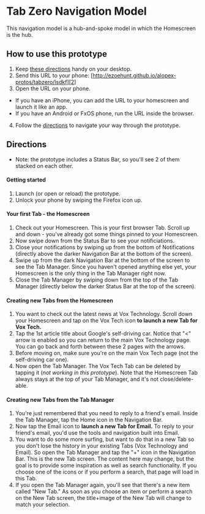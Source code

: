 # Tab Zero Navigation Model

This navigation model is a hub-and-spoke model in which the Homescreen is the hub.

## How to use this prototype

1. Keep [these directions][1] handy on your desktop.
2. Send this URL to your phone: [http://ezoehunt.github.io/alopex-protos/tabzero/lsdkf][2]
3. Open the URL on your phone. 
  * If you have an iPhone, you can add the URL to your homescreen and launch it like an app.
  * If you have an Android or FxOS phone, run the URL inside the browser.
4. Follow the [directions][1] to navigate your way through the prototype. 


## <a name="directions"></a>Directions
* Note: the prototype includes a Status Bar, so you'll see 2 of them stacked on each other.

#### Getting started
1. Launch (or open or reload) the prototype.
2. Unlock your phone by swiping the Firefox icon up.

#### Your first Tab - the Homescreen
1. Check out your Homescreen. This is your first browser Tab. Scroll up and down - you've already got some things pinned to your Homescreen.
2. Now swipe down from the Status Bar to see your notificiations.
3. Close your notifications by swiping up from the bottom of Notifications (directly above the darker Navigation Bar at the bottom of the screen).
4. Swipe up from the dark Navigation Bar at the bottom of the screen to see the Tab Manager. Since you haven't opened anything else yet, your Homescreen is the only thing in the Tab Manager right now. 
5. Close the Tab Manager by swiping down from the top of the Tab Manager (directly below the darker Status Bar at the top of the screen).

#### Creating new Tabs from the Homescreen
1. You want to check out the latest news at Vox Technology. Scroll down your Homescreen and tap on the Vox Tech icon **to launch a new Tab for Vox Tech.**
2. Tap the 1st article title about Google's self-driving car. Notice that "<" arrow is enabled so you can return to the main Vox Technology page. You can go back and forth between these 2 pages with the arrows.
3. Before moving on, make sure you're on the main Vox Tech page (not the self-driving car one).
4. Now open the Tab Manager. The Vox Tech Tab can be deleted by tapping it (*not working in this prototype*). Note that the Homescreen Tab always stays at the top of your Tab Manager, and it's not close/delete-able. 


#### Creating new Tabs from the Tab Manager
1. You're just remembered that you need to reply to a friend's email. Inside the Tab Manager, tap the Home icon in the Navigation Bar.
2. Now tap the Email icon to **launch a new Tab for Email.** To reply to your friend's email, you'd use the tools and navigation built into Email.
3. You want to do some more surfing, but want to do that in a new Tab so you don't lose the history in your existing Tabs (Vox Technology and Email). So open the Tab Manager and tap the "+" icon in the Navigation Bar.
This is the new Tab screen. The content here may change, but the goal is to provide some inspiration as well as search functionality. If you choose one of the icons or if you perform a search, that page will load in this Tab.
4. If you open the Tab Manager again, you'll see that there's a new item called "New Tab." As soon as you choose an item or perform a search on the New Tab screen, the title+image of the New Tab will change to match your selection.




[1]: linkgoeshere
[2]: linkgoeshere
